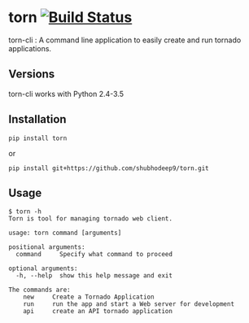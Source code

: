 torn   [![Build Status](https://travis-ci.org/shubhodeep9/torn.svg?branch=master)](https://travis-ci.org/shubhodeep9/torn)
====

torn-cli : A command line application to easily create and run tornado applications.


Versions
--------

torn-cli works with Python 2.4-3.5


Installation
------------

	pip install torn

or

	pip install git+https://github.com/shubhodeep9/torn.git


Usage
-----


    $ torn -h                     
	Torn is tool for managing tornado web client.

	usage: torn command [arguments]

	positional arguments:
	  command     Specify what command to proceed

	optional arguments:
	  -h, --help  show this help message and exit

	The commands are:
		new		Create a Tornado Application
		run		run the app and start a Web server for development
		api		create an API tornado application
